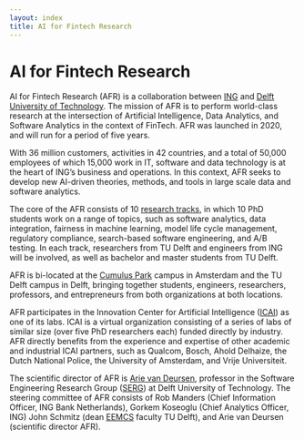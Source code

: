 ```yaml
---
layout: index
title: AI for Fintech Research
---
```


# AI for Fintech Research

AI for Fintech Research (AFR) is a collaboration between [ING] and [Delft University of Technology][tudelft]. The mission of AFR is to perform world-class research at the intersection of Artificial Intelligence, Data Analytics, and Software Analytics in the context of FinTech.
AFR was launched in 2020, and will run for a period of five years. 

With 36 million customers, activities in 42 countries, and a total of 50,000 employees of which 15,000 work in IT, software and data technology is at the heart of ING’s business and operations. In this context, AFR seeks to develop new AI-driven theories, methods, and tools in large scale data and software analytics.

The core of the AFR consists of 10 [research tracks](tracks.html), in which 10 PhD students work on a range of topics, such as software analytics, data integration, fairness in machine learning, model life cycle management, regulatory compliance, search-based software engineering, and A/B testing. In each track, researchers from TU Delft and engineers from ING will be involved, as well as bachelor and master students from TU Delft.

AFR is bi-located at the [Cumulus Park] campus in Amsterdam and the TU Delft campus in Delft, bringing together students, engineers, researchers, professors, and entrepreneurs from both organizations at both locations.

AFR participates in the Innovation Center for Artificial Intelligence ([ICAI]) as one of its labs. ICAI is a virtual organization consisting of a series of labs of similar size (over five PhD researchers each) funded directly by industry. AFR directly benefits from the experience and expertise of other academic and industrial ICAI partners, such as Qualcom, Bosch, Ahold Delhaize, the Dutch National Police, the University of Amsterdam, and Vrije Universiteit.

The scientific director of AFR is [Arie van Deursen][avandeursen], professor in the Software Engineering Research Group ([SERG]) at Delft University of Technology.
The steering committee of AFR consists of 
Rob Manders (Chief Information Officer, ING Bank Netherlands),
Gorkem Koseoglu (Chief Analytics Officer, ING)
John Schmitz (dean [EEMCS] faculty TU Delft), and
Arie van Deursen (scientific director AFR).

[icai]: https://icai.ai/
[tudelft]: https://tudelft.nl
[cumulus park]: https://cumuluspark.nl
[ing]: https://ing.com
[avandeursen]: https://avandeursen.com
[serg]: https://se.ewi.tudelft.nl
[eemcs]: https://www.tudelft.nl/en/eemcs/
